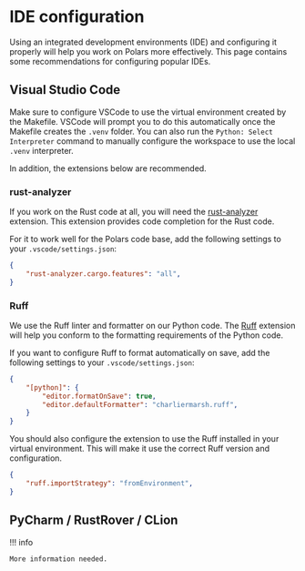 # IDE configuration

Using an integrated development environments (IDE) and configuring it properly will help you work on Polars more effectively.
This page contains some recommendations for configuring popular IDEs.

## Visual Studio Code

Make sure to configure VSCode to use the virtual environment created by the Makefile.
VSCode will prompt you to do this automatically once the Makefile creates the `.venv` folder.
You can also run the `Python: Select Interpreter` command to manually configure the workspace to use the local `.venv` interpreter.

In addition, the extensions below are recommended.

### rust-analyzer

If you work on the Rust code at all, you will need the [rust-analyzer](https://marketplace.visualstudio.com/items?itemName=rust-lang.rust-analyzer) extension. This extension provides code completion for the Rust code.

For it to work well for the Polars code base, add the following settings to your `.vscode/settings.json`:

```json
{
    "rust-analyzer.cargo.features": "all",
}
```

### Ruff

We use the Ruff linter and formatter on our Python code. The [Ruff](https://marketplace.visualstudio.com/items?itemName=charliermarsh.ruff) extension will help you conform to the formatting requirements of the Python code.

If you want to configure Ruff to format automatically on save, add the following settings to your `.vscode/settings.json`:

```json
{
    "[python]": {
        "editor.formatOnSave": true,
        "editor.defaultFormatter": "charliermarsh.ruff",
    }
}
```

You should also configure the extension to use the Ruff installed in your virtual environment.
This will make it use the correct Ruff version and configuration.

```json
{
    "ruff.importStrategy": "fromEnvironment",
}
```

## PyCharm / RustRover / CLion

!!! info

    More information needed.
